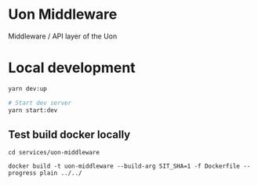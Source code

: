 # Uon Middleware

Middleware / API layer of the Uon

# Local development

```sh
yarn dev:up

# Start dev server
yarn start:dev
```

## Test build docker locally

```
cd services/uon-middleware

docker build -t uon-middleware --build-arg SIT_SHA=1 -f Dockerfile --progress plain ../../

```
